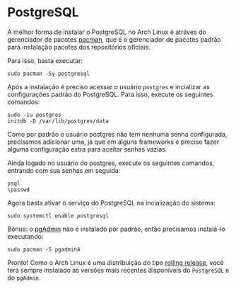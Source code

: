 # PostgreSQL

A melhor forma de instalar o PostgreSQL no Arch Linux é atráves do gerenciador de pacotes [pacman](<https://wiki.archlinux.org/index.php/Pacman_(Portugu%C3%AAs)>), que é o gerenciador de pacotes padrão para instalação pacotes dos repositórios oficiais.

Para isso, basta executar:

```shell
sudo pacman -Sy postgresql
```

Após a instalação é preciso acessar o usuário `postgres` e incializar as configurações padrão do PostgreSQL. Para isso, execute os seguintes comandos:

```shell
sudo -iu postgres
initdb -D /var/lib/postgres/data
```

Como por padrão o usuário postgres não tem nenhuma senha configurada, precisamos adicionar uma, já que em alguns frameworks é preciso fazer alguma configuração extra para aceitar senhas vazias.

Ainda logado no usuário do postgres, execute os seguintes comandos, entrando com sua senhas em seguida:

```shell
psql
\passwd
```

Agora basta ativar o serviço do PostgreSQL na incialização do sistema:

```shell
sudo systemctl enable postgresql
```

Bônus: o [pgAdmin](https://www.pgadmin.org/) não é instalado por padrão, então precisamos instalá-lo executando:

```shell
sudo pacman -S pgadmin4
```

Pronto! Como o Arch Linux é uma distribuição do tipo [rolling release](https://pt.wikipedia.org/wiki/Rolling_release), você terá sempre instalado as versões mais recentes disponíveis do `PostgreSQL` e do `pgAdmin`.

